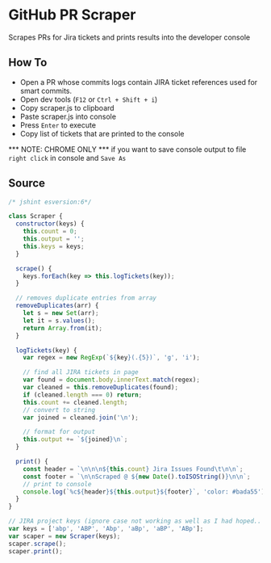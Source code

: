 # GitHub PR Scraper
Scrapes PRs for Jira tickets and prints results into the developer console

## How To

- Open a PR whose commits logs contain JIRA ticket references used for smart commits.
- Open dev tools (`F12` or `Ctrl + Shift + i`)
- Copy scraper.js to clipboard
- Paste scraper.js into console
- Press `Enter` to execute
- Copy list of tickets that are printed to the console

*** NOTE: CHROME ONLY ***
if you want to save console output to file
`right click` in console and `Save As`

## Source

```js
/* jshint esversion:6*/

class Scraper {
  constructor(keys) {
    this.count = 0;
    this.output = '';
    this.keys = keys;
  }

  scrape() {
    keys.forEach(key => this.logTickets(key));
  }

  // removes duplicate entries from array
  removeDuplicates(arr) {
    let s = new Set(arr);
    let it = s.values();
    return Array.from(it);
  }

  logTickets(key) {
    var regex = new RegExp(`${key}(.{5})`, 'g', 'i');

    // find all JIRA tickets in page
    var found = document.body.innerText.match(regex);
    var cleaned = this.removeDuplicates(found);
    if (cleaned.length === 0) return;
    this.count += cleaned.length;
    // convert to string
    var joined = cleaned.join('\n');

    // format for output
    this.output += `${joined}\n`;
  }

  print() {
    const header = `\n\n\n${this.count} Jira Issues Found\t\n\n`;
    const footer = `\n\nScraped @ ${new Date().toISOString()}\n\n`;
    // print to console
    console.log(`%c${header}${this.output}${footer}`, 'color: #bada55');
  }
}

// JIRA project keys (ignore case not working as well as I had hoped.. probably using it incorrectly ¯\_(ツ)_/¯ )
var keys = ['abp', 'ABP', 'Abp', 'aBp', 'aBP', 'ABp'];
var scaper = new Scraper(keys);
scaper.scrape();
scaper.print();
```
